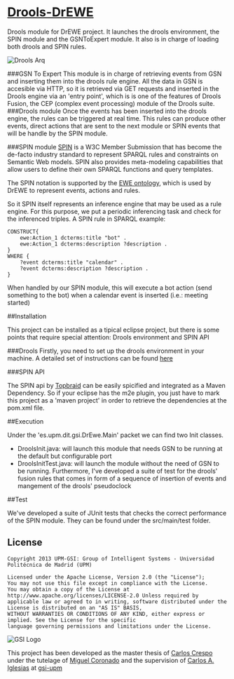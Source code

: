 # [Drools-DrEWE](https://github.com/carloscrespog/Drools-DrEWE)


Drools module for DrEWE project. It launches the drools environment, the SPIN module and the GSNToExpert module. It also is in charge of loading both drools and SPIN rules. 

![Drools Arq](https://dl.dropboxusercontent.com/u/25002167/EWE%20repo/DrEWE%20full%20-%20Drools.png)

###GSN To Expert
This module is in charge of retrieving events from GSN and inserting them into the drools rule engine. All the data in GSN is accesible via HTTP, so it is retrieved via GET requests and inserted in the Drools engine via an 'entry point', which is is one of the features of Drools Fusion, the CEP (complex event processing) module of the Drools suite.
###Drools module
Once the events has been inserted into the drools engine, the rules can be triggered at real time. This rules can produce other events, direct actions that are sent to the next module or SPIN events that will be handle by the SPIN module.

###SPIN module
[SPIN](http://spinrdf.org/) is a W3C Member Submission that has become the de-facto industry standard to represent SPARQL rules and constraints on Semantic Web models. SPIN also provides meta-modeling capabilities that allow users to define their own SPARQL functions and query templates.

The SPIN notation is supported by the [EWE ontology](http://www.gsi.dit.upm.es/ontologies/ewe/), which is used by DrEWE to represent events, actions and rules. 

So it SPIN itself represents an inference engine that may be used as a rule engine. For this purpose, we put a periodic inferencing task and check for the inferenced triples. A SPIN rule in SPARQL example:

	CONSTRUCT{
		ewe:Action_1 dcterms:title "bot" .
		ewe:Action_1 dcterms:description ?description .
	}
	WHERE {
		?event dcterms:title "calendar" .
		?event dcterms:description ?description .
	}

When handled by our SPIN module, this will execute a bot action (send something to the bot) when a calendar event is inserted (i.e.: meeting started)

##Installation

This project can be installed as a tipical eclipse project, but there is some points that require special attention: Drools environment and SPIN API

###Drools
Firstly, you need to set up the drools environment in your machine. A detailed set of instructions can be found [here](http://docs.jboss.org/drools/release/5.2.0.Final/droolsjbpm-introduction-docs/html/ch03.html)

###SPIN API

The SPIN api by [Topbraid](http://topbraid.org/spin/api/) can be easily spicified and integrated as a Maven Dependency. So if your eclipse has the m2e plugin, you just have to mark this project as a 'maven project' in order to retrieve the dependencies at the pom.xml file.

##Execution

Under the 'es.upm.dit.gsi.DrEwe.Main' packet we can find two Init classes.

- DroolsInit.java: will launch this module that needs GSN to be running at the default but configurable port
- DroolsInitTest.java: will launch the module without the need of GSN to be running. Furthermore, I've developed a suite of test for the drools' fusion rules that comes in form of a sequence of insertion of events and mangement of the drools' pseudoclock

##Test

We've developed a suite of JUnit tests that checks the correct performance of the SPIN module. They can be found under the src/main/test folder.

## License

```
Copyright 2013 UPM-GSI: Group of Intelligent Systems - Universidad Politécnica de Madrid (UPM)

Licensed under the Apache License, Version 2.0 (the "License"); 
You may not use this file except in compliance with the License. 
You may obtain a copy of the License at http://www.apache.org/licenses/LICENSE-2.0 Unless required by 
applicable law or agreed to in writing, software distributed under the License is distributed on an "AS IS" BASIS,
WITHOUT WARRANTIES OR CONDITIONS OF ANY KIND, either express or implied. See the License for the specific 
language governing permissions and limitations under the License.
```
![GSI Logo](http://gsi.dit.upm.es/templates/jgsi/images/logo.png)

This project has been developed as the master thesis of [Carlos Crespo](https://github.com/carloscrespog) under the tutelage of [Miguel Coronado](https://github.com/miguelcb84) and the supervision of [Carlos A. Iglesias](https://github.com/cif2cif) at [gsi-upm](https://github.com/gsi-upm)